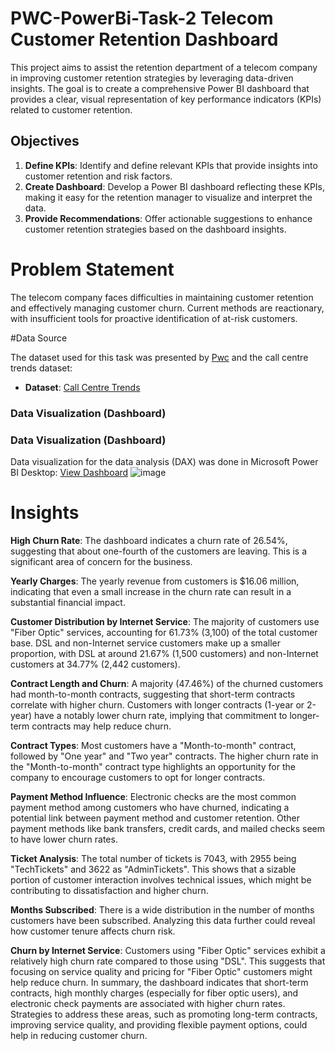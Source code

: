 
# PWC-PowerBi-Task-2 Telecom Customer Retention Dashboard


 This project aims to assist the retention department of a telecom company in improving customer retention strategies by leveraging data-driven insights. The goal is to create a comprehensive Power BI dashboard that provides a clear, visual representation of key performance indicators (KPIs) related to customer retention.

## Objectives

1. **Define KPIs**: Identify and define relevant KPIs that provide insights into customer retention and risk factors.
2. **Create Dashboard**: Develop a Power BI dashboard reflecting these KPIs, making it easy for the retention manager to visualize and interpret the data.
3. **Provide Recommendations**: Offer actionable suggestions to enhance customer retention strategies based on the dashboard insights.

 # Problem Statement
The telecom company faces difficulties in maintaining customer retention and effectively managing customer churn. Current methods are reactionary, with insufficient tools for proactive identification of at-risk customers.

#Data Source

The dataset used for this task was presented by [Pwc](https://www.pwc.com) and the call centre trends dataset:

- **Dataset**: [Call Centre Trends](calldata.xlsx)

### Data Visualization (Dashboard)

### Data Visualization (Dashboard)

Data visualization for the data analysis (DAX) was done in Microsoft Power BI Desktop: [View Dashboard](https://github.com/BhavishaKulal/PWC-PowerBi-Task-2/blob/main/retention_customer.pbix)
![image](https://github.com/user-attachments/assets/5d7fb75c-3641-4694-95a0-dca1cda3ccd1)


  
# Insights
**High Churn Rate**: The dashboard indicates a churn rate of 26.54%, suggesting that about one-fourth of the customers are leaving. This is a significant area of concern for the business.

**Yearly Charges**: The yearly revenue from customers is $16.06 million, indicating that even a small increase in the churn rate can result in a substantial financial impact.

**Customer Distribution by Internet Service**:
The majority of customers use "Fiber Optic" services, accounting for 61.73% (3,100) of the total customer base.
DSL and non-Internet service customers make up a smaller proportion, with DSL at around 21.67% (1,500 customers) and non-Internet customers at 34.77% (2,442 customers).

**Contract Length and Churn**:
A majority (47.46%) of the churned customers had month-to-month contracts, suggesting that short-term contracts correlate with higher churn.
Customers with longer contracts (1-year or 2-year) have a notably lower churn rate, implying that commitment to longer-term contracts may help reduce churn.

**Contract Types**:
Most customers have a "Month-to-month" contract, followed by "One year" and "Two year" contracts. The higher churn rate in the "Month-to-month" contract type highlights an opportunity for the company to encourage customers to opt for longer contracts.

**Payment Method Influence**:
Electronic checks are the most common payment method among customers who have churned, indicating a potential link between payment method and customer retention.
Other payment methods like bank transfers, credit cards, and mailed checks seem to have lower churn rates.

**Ticket Analysis**:
The total number of tickets is 7043, with 2955 being "TechTickets" and 3622 as "AdminTickets". This shows that a sizable portion of customer interaction involves technical issues, which might be contributing to dissatisfaction and higher churn.

**Months Subscribed**:
There is a wide distribution in the number of months customers have been subscribed. Analyzing this data further could reveal how customer tenure affects churn risk.

**Churn by Internet Service**:
Customers using "Fiber Optic" services exhibit a relatively high churn rate compared to those using "DSL". This suggests that focusing on service quality and pricing for "Fiber Optic" customers might help reduce churn.
In summary, the dashboard indicates that short-term contracts, high monthly charges (especially for fiber optic users), and electronic check payments are associated with higher churn rates. Strategies to address these areas, such as promoting long-term contracts, improving service quality, and providing flexible payment options, could help in reducing customer churn.


